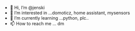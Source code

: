 - 👋 Hi, I’m @jenski
- 👀 I’m interested in ...domoticz, home assistant, mysensors
- 🌱 I’m currently learning ...python, plc.. 
- 📫 How to reach me ... dm

<!---
jenski/jenski is a ✨ special ✨ repository because its `README.md` (this file) appears on your GitHub profile.
You can click the Preview link to take a look at your changes.
--->
